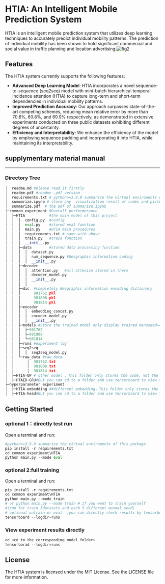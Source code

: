 # HTIA: An Intelligent Mobile Prediction System

HTIA is an intelligent mobile prediction system that utilizes deep learning techniques to accurately predict individual mobility patterns. The prediction of individual mobility has been shown to hold significant commercial and social value in traffic planning and location advertising.![fig2](https://nmhjklnm.oss-cn-beijing.aliyuncs.com/article-img/img/fig2.svg)

## Features

The HTIA system currently supports the following features:

- **Advanced Deep Learning Model**: HTIA incorporates a novel sequence-to-sequence (seq2seq) model with mini-batch hierarchical temporal incidence attention (HTIA) to capture long-term and short-term dependencies in individual mobility patterns.
- **Improved Prediction Accuracy**: Our approach surpasses state-of-the-art competing schemes, reducing mean relative error by more than 70.8%, 60.8%, and 69.9% respectively, as demonstrated in extensive experiments conducted on three public datasets exhibiting different degrees of uncertainty.
- **Efficiency and Interpretability**: We enhance the efficiency of the model by employing sequence padding and incorporating it into HTIA, while maintaining its interpretability.

## supplymentary material  manual

---

### Directory Tree

```python
│  readme.md #please read it firstly
│  readme.pdf #readme .pdf version
│  requirements.txt # python>=3.9.0 summarize the virtual enviroments of this package
│  summarize.ipynb # store any  visualization result of codes and picture 
│  summarize.pdf  # the pdf of summarize.ipynb
├─common experiment #Overall performerance
│  ├─HTIA           #the main model of this project
│  │  │  config.py  #config 
│  │  │  eval.py    #stored eval function
│  │  │  main.py    #HTIA main procedures
│  │  │  requirements.txt # same with above
│  │  │  train.py   #train function
│  │  │  __init__.py
│  │  ├─data        #stored data processing function
│  │  │  │  dataset.py
│  │  │  │  num_sequence.py #Geographic information coding
│  │  │  │  __init__.py
│  │  ├─decoder
│  │  │  │  attention.py   #all attenion stored in there
│  │  │  │  decoder_model.py
│  │  │  │  __init__.py
│  │  │  │  
│  │  ├─dic  #completely Geographic information encoding dictionary 
│  │  │      981762.pkl
│  │  │      981808.pkl
│  │  │      981814.pkl
│  │  ├─encoder 
│  │  │  │  embedding_concat.py
│  │  │  │  encoder_model.py
│  │  │  │  __init__.py
│  │  ├─models #Store the trained model only display trained manuseed==2
│  │  │  ├─981762   
│  │  │  ├─981808
│  │  │  └─981814    
│  │  ├─runs #experiment log
│  │  ├─seq2seq
│  │  │  │  seq2seq_model.py 
│  │  └─raw_data #raw_data
│  │      │  981762.txt
│  │      │  981808.txt
│  │      │  981814.txt    
│  ├─HTIA-UP # other model ，This folder only stores the code, not the trained model
│  ├─HTAED-GRU#But you can cd to a folder and use tensorboard to view the results
├─hyperparameter experiment 
│  ├─HTIA-embedding ##different embedding，This folder only stores the code
│  ├─HTIA-head#But you can cd to a folder and use tensorboard to view the results
```

## Getting Started

### optional 1：directly test run

Open a terminal and run:

```python
#python>=3.9.0 summarize the virtual enviroments of this package
pip install -r requirements.txt
cd common experiment\HTIA
python main.py --mode eval
```



### optional 2:full training

Open a terminal and run:

```python
pip install -r requirements.txt
cd common experiment\HTIA
python main.py --mode train
# or python main.py --mode train # If you want to train yourself 
#(run for train 3datasets and each 5 different maunal seed)
# optional untrain or eval  ,you can directly check results by tensorborad 
tensorboard --logdir=runs
```

### View experiment results directly

```python
cd <cd to the corresponding model folder>
tensorborad --logdir=runs
```

## License 

The HTIA system is licensed under the MIT License. See the LICENSE file for more information.

